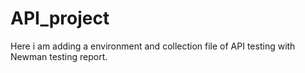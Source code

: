 # API_project
Here i am adding a  environment and collection file of API testing with  Newman testing report.
